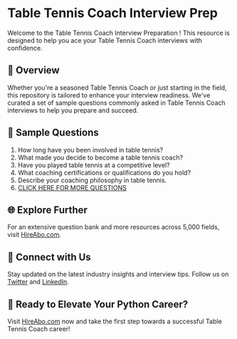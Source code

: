 # Table Tennis Coach Interview Prep

Welcome to the Table Tennis Coach Interview Preparation ! This resource is designed to help you ace your Table Tennis Coach interviews with confidence.

## 🚀 Overview

Whether you're a seasoned Table Tennis Coach or just starting in the field, this repository is tailored to enhance your interview readiness. We've curated a set of sample questions commonly asked in Table Tennis Coach interviews to help you prepare and succeed.

## 📝 Sample Questions

1. How long have you been involved in table tennis?
2. What made you decide to become a table tennis coach?
3. Have you played table tennis at a competitive level?
4. What coaching certifications or qualifications do you hold?
5. Describe your coaching philosophy in table tennis.
6. [CLICK HERE FOR MORE QUESTIONS](https://hireabo.com/job/15_0_37/Table%20Tennis%20Coach)

## 🌐 Explore Further

For an extensive question bank and more resources across 5,000 fields, visit [HireAbo.com](https://www.hireabo.com).

## 📱 Connect with Us

Stay updated on the latest industry insights and interview tips. Follow us on [Twitter](https://twitter.com/hireabo) and [LinkedIn](https://www.linkedin.com/in/hire-abo-3609972a8/).

## 🚀 Ready to Elevate Your Python Career?

Visit [HireAbo.com](https://www.hireabo.com) now and take the first step towards a successful Table Tennis Coach career!